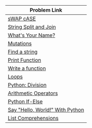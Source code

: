 | Problem Link |
| ------------------|
|[sWAP cASE](https://www.hackerrank.com/challenges/swap-case/problem?isFullScreen=true)|
|[String Split and Join](https://www.hackerrank.com/challenges/python-string-split-and-join/problem?isFullScreen=true)|
|[What's Your Name?](https://www.hackerrank.com/challenges/whats-your-name/problem?isFullScreen=true)|
|[Mutations](https://www.hackerrank.com/challenges/python-mutations/problem?isFullScreen=true)|
|[Find a string](https://www.hackerrank.com/challenges/find-a-string/problem?isFullScreen=true)|
|[Print Function](https://www.hackerrank.com/challenges/python-print/problem?isFullScreen=true)|
|[Write a function](https://www.hackerrank.com/challenges/write-a-function/problem?isFullScreen=true)|
|[Loops](https://www.hackerrank.com/challenges/python-loops/problem?isFullScreen=true)|
|[Python: Division](https://www.hackerrank.com/challenges/python-division/problem?isFullScreen=true)|
|[Arithmetic Operators](https://www.hackerrank.com/challenges/python-arithmetic-operators/problem?isFullScreen=true)|
|[Python If-Else](https://www.hackerrank.com/challenges/py-if-else/problem?isFullScreen=true)|
|[Say "Hello, World!" With Python](https://www.hackerrank.com/challenges/py-hello-world/problem?isFullScreen=true)|
|[List Comprehensions](https://www.hackerrank.com/challenges/list-comprehensions/problem?isFullScreen=true)|

